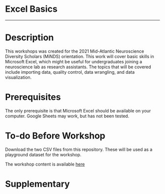 # Excel Basics
***

# Description
This workshops was created for the 2021 Mid-Atlantic Neuroscience Diversity Scholars (MiNDS) orientation. This work will cover basic skills in Microsoft Excel, which might be useful for undergraduates joining a neuroscience lab as research assistants. The topics that will be covered include importing data, quality control, data wrangling, and data visualization. 

# Prerequisites
The only prerequisite is that Microsoft Excel should be available on your computer. Google Sheets may work, but has not been tested. 

# To-do Before Workshop
Download the two CSV files from this repository. These will be used as a playground dataset for the workshop.

The workshop content is available [here](https://TU-Coding-Outreach-Group.github.io/cog_summer_workshops_2021/excel-basics/index.html)


# Supplementary


